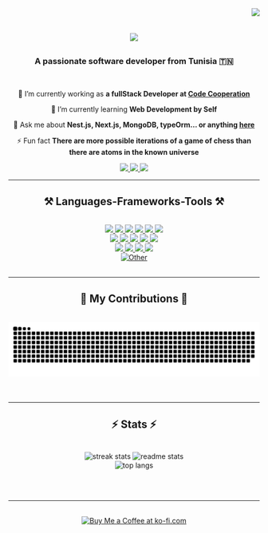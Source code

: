 <img align="right" src="https://visitor-badge.laobi.icu/badge?page_id=HatemFer.HatemFer" />

<h1 align="center">
    <img src="https://readme-typing-svg.herokuapp.com/?font=Righteous&size=35&center=true&vCenter=true&width=500&height=70&duration=4000&lines=Hi+There!+👋;+I'm+Hatem+Ferjeni!;" />
</h1>

<h3 align="center">A passionate software developer from Tunisia 🇹🇳</h3>

<br/>

<div align="center">

 🔭 I’m currently working as **a fullStack Developer at [Code Cooperation](https://www.codecooperation.com/)** 
 
 🌱 I’m currently learning **Web Development by Self**

💬 Ask me about **Nest.js, Next.js, MongoDB, typeOrm... or anything [here](https://github.com/HatemFer/HatemFer/issues)**

⚡ Fun fact **There are more possible iterations of a game of chess than there are atoms in the known universe**

 </div>
 
<div align="center"> 
  <a href="mailto:hatemeferjenizamil@gmail.com">
    <img src="https://img.shields.io/badge/Gmail-333333?style=for-the-badge&logo=gmail&logoColor=red" />
  </a>
  <a href="https://www.linkedin.com/in/hatem-ferjeni-b47895226/" target="_blank">
    <img src="https://img.shields.io/badge/LinkedIn-0077B5?style=for-the-badge&logo=linkedin&logoColor=white"/>
  </a>
  <a href="https://HatemFer.github.io" target="_blank">
     <img src="https://img.shields.io/badge/Portfolio-FF5722?style=for-the-badge&logo=todoist&logoColor=white" /> <!-- sqlite, safari, google-chrome are other good icon options -->
  </a>
</div>

 <hr/>
 
<h2 align="center">⚒️ Languages-Frameworks-Tools ⚒️</h2>
<br/>
<div align="center">
     <a href="https://developer.mozilla.org/en-US/docs/Web/HTML" target="_blank">
            <img src="https://skillicons.dev/icons?i=html" />
        </a>
         <a href="https://developer.mozilla.org/en-US/docs/Web/CSS"  target="_blank">
            <img src="https://skillicons.dev/icons?i=css" />
        </a>
         <a href="https://developer.mozilla.org/en-US/docs/Web/JavaScript/Guide"  target="_blank">
            <img src="https://skillicons.dev/icons?i=javascript" />
        </a>
         <a href="https://www.typescriptlang.org/"  target="_blank">
            <img src="https://skillicons.dev/icons?i=typescript" />
        </a>
         <a href="https://nestjs.com/"  target="_blank">
            <img src="https://skillicons.dev/icons?i=nestjs" />
        </a>
         <a href="https://nextjs.org/"  target="_blank">
            <img src="https://skillicons.dev/icons?i=nextjs" />
        </a><br>
    <a href="https://developer.mozilla.org/en-US/docs/Web/HTML" target="_blank">
            <img src="https://skillicons.dev/icons?i=nodejs" />
        </a>
         <a href="https://developer.mozilla.org/en-US/docs/Web/CSS"  target="_blank">
            <img src="https://skillicons.dev/icons?i=java" />
        </a>
         <a href="https://developer.mozilla.org/en-US/docs/Web/JavaScript/Guide"  target="_blank">
            <img src="https://skillicons.dev/icons?i=dotnet" />
        </a>
         <a href="https://www.typescriptlang.org/"  target="_blank">
            <img src="https://skillicons.dev/icons?i=django" />
        </a>
         <a href="https://nestjs.com/"  target="_blank">
            <img src="https://skillicons.dev/icons?i=wordpress" />
        </a><br>
     <a href="https://mui.com/"  target="_blank">
            <img src="https://skillicons.dev/icons?i=mui" />
        </a>
    <a href="https://mui.com/"  target="_blank">
            <img src="https://skillicons.dev/icons?i=flutter" />
        </a>
    <a href="https://mui.com/"  target="_blank">
            <img src="https://skillicons.dev/icons?i=mongodb" />
        </a>
    <a href="https://mui.com/"  target="_blank">
            <img src="https://skillicons.dev/icons?i=mysql" />
        </a>
  <br>
    <a href="#" target="_blank" rel="nofollow"><img alt="Other" src="https://img.shields.io/badge/AND MORE...-323330?style=for-the-badge" /></a>
</div>

<br/>
<hr/>

<div align="center">
  <h2>🐍 My Contributions 🐍</h2>
  <br>
    <a href="https://github.com/HatemFer">
  <img alt="snake eating my contributions" src="https://raw.githubusercontent.com/HatemFer/HatemFer/output/github-contribution-grid-snake.svg" />
  </a>
  <br/><br/><br/>
</div>

<hr/>

<h2 align="center">⚡ Stats ⚡</h2>
<br>
<div align=center>
  <img width=390 src="https://github-readme-streak-stats-salesp07.vercel.app/?user=HatemFer&count_private=true&theme=react&border_radius=10" alt="streak stats"/>
  <img width=390 src="https://github-readme-stats.vercel.app/api?username=HatemFer&count_private=true&show_icons=true&theme=react&rank_icon=github&border_radius=10" alt="readme stats" />
  <br/>
  <img width=325 align="center" src="https://github-readme-stats.vercel.app/api/top-langs/?username=HatemFer&hide=HTML&langs_count=8&layout=compact&theme=react&border_radius=10&size_weight=0.5&count_weight=0.5&exclude_repo=github-readme-stats" alt="top langs" />
</div>

<br/><br/>

<hr/>

<br/>

<div align="center">
<a href='https://ko-fi.com/codecrafterscup' target='_blank'><img height='64' style='border:0px;height:64px;' src='https://storage.ko-fi.com/cdn/kofi1.png?v=3' border='0' alt='Buy Me a Coffee at ko-fi.com' /></a>
</div>

<br/>
